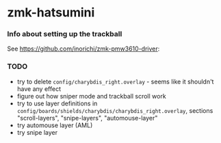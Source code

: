 # zmk-hatsumini

### Info about setting up the trackball

See https://github.com/inorichi/zmk-pmw3610-driver:


### TODO
- try to delete `config/charybdis_right.overlay` - seems like it shouldn't have any effect
- figure out how sniper mode and trackball scroll work
- try to use layer definitions in `config/boards/shields/charybdis/charybdis_right.overlay`, sections "scroll-layers", "snipe-layers", "automouse-layer"
- try automouse layer (AML)
- try snipe layer